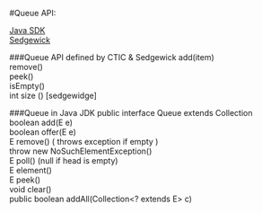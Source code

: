 
#Queue API:

[Java SDK](http://hg.openjdk.java.net/jdk6/jdk6/jdk/file/c228a234a3f3/src/share/classes/java/util/Queue.java)
<br/>[Sedgewick](http://algs4.cs.princeton.edu/13stacks/Queue.java.html)

###Queue API defined by CTIC & Sedgewick
add(item) <br/>
remove() <br/>
peek() <br/>
isEmpty() <br/>
int size () [sedgewidge] <br/>

###Queue in Java JDK
public interface Queue<E> extends Collection<E> <br/>
boolean add(E e) <br/>
boolean offer(E e) <br/>
E remove() ( throws exception if empty ) <br/>
throw new NoSuchElementException() <br/>
E poll() (null if head is empty) <br/>
E element() <br/>
E peek() <br/>
void clear() <br/>
public boolean addAll(Collection<? extends E> c) <br/>
